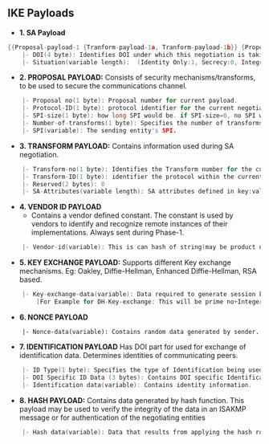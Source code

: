 ## IKE Payloads
- **1. SA Payload**
```c
{{Proposal-payload-1 {Tranform-payload-1a, Tranform-payload-1b}} {Proposal-payload-2 {Tranform-payload-2a, Tranform-payload-2b}}}
    |- DOI(4 byte): Identifies DOI under which this negotiation is taking place. DOI=0 during Phase-1 specifies a Generic ISAKMP SA which can be used for any protocol during the Phase 2 exchange. DOI=1 is for IPSec. 
    |- Situation(variable length):  (Identity Only:1, Secrecy:0, Integrity:0
```    

- **2. PROPOSAL PAYLOAD:** Consists of security mechanisms/transforms, to be used to secure the communications channel. 
```c
    |- Proposal no(1 byte): Proposal number for current payload.
    |- Protocol-ID(1 byte): protocol identifier for the current negotiation.  Examples might include IPSEC ESP, IPSEC AH, OSPF, TLS, etc.
    |- SPI-size(1 byte): how long SPI would be. if SPI-size=0, no SPI would be present.
    |- Number-of-transforms(1 byte): Specifies the number of transforms for the Proposal.  Each of these is contained in a Transform payload.
    |- SPI(variable): The sending entity's SPI.
```

- **3. TRANSFORM PAYLOAD:** Contains information used during SA negotiation.
```c
    |- Transform-no(1 byte): Identifies the Transform number for the current payload. If there is more than one transform proposed for a specific protocol within the Proposal payload, then each Transform payload has a unique Transform number.
    |- Transform-ID(1 byte): identifier the protocol within the current proposal.
    |- Reserved(2 bytes): 0
    |- SA-Attributes(variable length): SA attributes defined in key:value pair format.
```

- **4. VENDOR ID PAYLOAD** 
  - Contains a vendor defined constant. The constant is used by vendors to identify and recognize remote instances of their implementations. Always sent during Phase-1. 
```c
    |- Vendor-id(variable): This is can hash of string(may be product name+version_no)
```

- **5. KEY EXCHANGE PAYLOAD:** Supports different Key exchange mechanisms. Eg: Oakley, Diffie-Hellman, Enhanced Diffie-Hellman, RSA based.
```c
    |- Key-exchange-data(variable): Data required to generate session key.  The interpretation of this data is specified by DOI and associated Key Exchange algorithm.     
        [For Example for DH-Key-exchange: This will be prime no+Integer]
```

- **6. NONCE PAYLOAD**
```
    |- Nonce-data(variable): Contains random data generated by sender.
```

- **7. IDENTIFICATION PAYLOAD** Has DOI part for used for exchange of identification data. Determines identities of communicating peers.
```c
    |- ID Type(1 byte): Specifies the type of Identification being used.
    |- DOI Specific ID Data (3 bytes): Contains DOI specific Identification data. If unused, then this field MUST be set to 0.
    |- Identification data(variable): Contains identity information.
```

- **8. HASH PAYLOAD:** Contains data generated by hash function. This payload may be used to verify the integrity of the data in an ISAKMP message or for authentication of the negotiating entities
```c
    |- Hash data(variable): Data that results from applying the hash routine to the ISAKMP message
```
